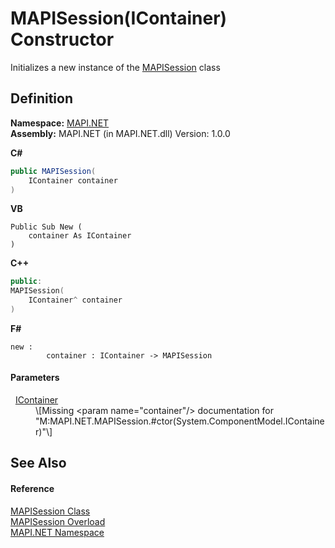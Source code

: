 # MAPISession(IContainer) Constructor


Initializes a new instance of the <a href="565716dd-6368-0783-4ced-5771b200faf1.md">MAPISession</a> class



## Definition
**Namespace:** <a href="5bef4637-66f8-16d4-e5f4-4d0da57a1538.md">MAPI.NET</a>  
**Assembly:** MAPI.NET (in MAPI.NET.dll) Version: 1.0.0

**C#**
``` C#
public MAPISession(
	IContainer container
)
```
**VB**
``` VB
Public Sub New ( 
	container As IContainer
)
```
**C++**
``` C++
public:
MAPISession(
	IContainer^ container
)
```
**F#**
``` F#
new : 
        container : IContainer -> MAPISession
```



#### Parameters
<dl><dt>  <a href="https://learn.microsoft.com/dotnet/api/system.componentmodel.icontainer" target="_blank" rel="noopener noreferrer">IContainer</a></dt><dd>\[Missing &lt;param name="container"/&gt; documentation for "M:MAPI.NET.MAPISession.#ctor(System.ComponentModel.IContainer)"\]</dd></dl>

## See Also


#### Reference
<a href="565716dd-6368-0783-4ced-5771b200faf1.md">MAPISession Class</a>  
<a href="054a625a-a861-3f0a-38bf-86c47662c129.md">MAPISession Overload</a>  
<a href="5bef4637-66f8-16d4-e5f4-4d0da57a1538.md">MAPI.NET Namespace</a>  
